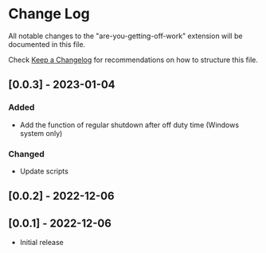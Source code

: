 # Change Log

All notable changes to the "are-you-getting-off-work" extension will be documented in this file.

Check [Keep a Changelog](http://keepachangelog.com/) for recommendations on how to structure this file.

## [0.0.3] - 2023-01-04

### Added
- Add the function of regular shutdown after off duty time (Windows system only)

### Changed
- Update scripts


## [0.0.2] - 2022-12-06

## [0.0.1] - 2022-12-06
- Initial release
